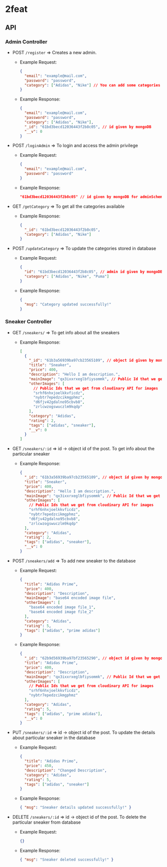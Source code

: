 # 2feat
## API

### Admin Controller

- POST `/register` => Creates a new admin.

  - Example Request:

    ```json
    {
      "email": "example@mail.com",
      "password": "password",
      "category": ["Adidas", "Nike"] // You can add some categories for sneakers beforehand
    }
    ```

  - Example Response:
    ```json
    {
      "email": "example@mail.com",
      "password": "password",
      "category": ["Adidas", "Nike"],
      "_id": "61bd3becd12036443f2b8c05", // id given by mongoDB
      "__v": 0
    }
    ```

- POST `/loginAdmin` => To login and access the admin privilege

  - Example Request:

    ```json
    {
      "email": "example@mail.com",
      "password": "password"
    }
    ```

  - Example Response:
    ```json
    "61bd3becd12036443f2b8c05" // id given by mongoDB for adminSchema
    ```

- GET `/getCategory` => To get all the categories available

  - Example Response:
    ```json
    {
      "_id": "61bd3becd12036443f2b8c05",
      "category": ["Adidas", "Nike"]
    }
    ```

- POST `/updateCategory` => To update the categories stored in database

  - Example Request:

    ```json
    {
      "id": "61bd3becd12036443f2b8c05", // admin id given by mongoDB
      "category": ["Adidas", "Nike", "Puma"]
    }
    ```

  - Example Response:
    ```json
    {
      "msg": "Category updated successfully!"
    }
    ```

### Sneaker Controller

- GET `/sneakers/` => To get info about all the sneakers

  - Example Response:
    ```json
    [
      {
        "_id": "61b3a56939ba97cb23565109", // object id given by mongoDB
        "title": "Sneaker",
        "price": 400,
        "description": "Hello I am description.",
        "mainImage": "qx3ixxrxeglbfiysommk", // Public Id that we get from cloudinary API for images
        "otherImages": [
          // Public Ids that we get from cloudinary API for images
          "srhf6nhxjoelkkvficdz",
          "nybtr7epedzcikmgphmz",
          "d6fjv42gdalno95cbvb8",
          "zrlcwzogswuczlm9kqdp"
        ],
        "category": "Adidas",
        "rating": 2,
        "tags": ["adidas", "sneaker"],
        "__v": 0
      }
    ]
    ```

- GET `/sneakers/:id` => id -> object id of the post. To get info about the particular sneaker

  - Example Response:
    ```json
    {
      "_id": "61b3a56939ba97cb23565109", // object id given by mongoDB
      "title": "Sneaker",
      "price": 400,
      "description": "Hello I am description.",
      "mainImage": "qx3ixxrxeglbfiysommk", // Public Id that we get from cloudinary API for images
      "otherImages": [
        // Public Ids that we get from cloudinary API for images
        "srhf6nhxjoelkkvficdz",
        "nybtr7epedzcikmgphmz",
        "d6fjv42gdalno95cbvb8",
        "zrlcwzogswuczlm9kqdp"
      ],
      "category": "Adidas",
      "rating": 2,
      "tags": ["adidas", "sneaker"],
      "__v": 0
    }
    ```

- POST `/sneakers/add` => To add new sneaker to the database

  - Example Request:

    ```json
    {
      "title": "Adidas Prime",
      "price": 400,
      "description": "Description",
      "mainImage": "base64 encoded image file",
      "otherImages": [
        "base64 encoded image file_1",
        "base64 encoded image file_2"
      ],
      "category": "Adidas",
      "rating": 5,
      "tags": ["adidas", "prime adidas"]
    }
    ```

  - Example Response:
    ```json
    {
      "_id": "62b9d56939ba97bf23565290", // object id given by mongoDB
      "title": "Adidas Prime",
      "price": 400,
      "description": "Description",
      "mainImage": "qx3ixxrxeglbfiysommk", // Public Id that we get from cloudinary API for images
      "otherImages": [
        // Public Ids that we get from cloudinary API for images
        "srhf6nhxjoelkkvficdz",
        "nybtr7epedzcikmgphmz"
      ],
      "category": "Adidas",
      "rating": 5,
      "tags": ["adidas", "prime adidas"],
      "__v": 0
    }
    ```

- PUT `/sneakers/:id` => id -> object id of the post. To update the details about particular sneaker in the database

  - Example Request:

    ```json
    {
      "title": "Adidas Primo",
      "price": 450,
      "description": "Changed Description",
      "category": "Adidas",
      "rating": 5,
      "tags": ["adidas", "sneaker"]
    }
    ```

  - Example Response:
    ```json
    { "msg": "Sneaker details updated successfully!" }
    ```

- DELETE `/sneakers/:id` => id -> object id of the post. To delete the particular sneaker from database

  - Example Request:

    ```json
    {}
    ```

  - Example Response:
    ```json
    { "msg": "Sneaker deleted successfully!" }
    ```

